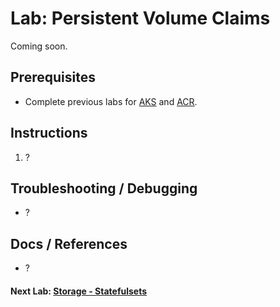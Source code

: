 # Lab: Persistent Volume Claims

Coming soon.

## Prerequisites

* Complete previous labs for [AKS](../../create-aks-cluster/README.md) and [ACR](../../build-application/README.md).

## Instructions

1. ?

## Troubleshooting / Debugging

* ?

## Docs / References

* ?

#### Next Lab: [Storage - Statefulsets](labs/storage/statefulsets/README.md)